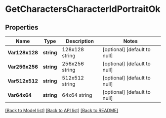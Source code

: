 # GetCharactersCharacterIdPortraitOk

## Properties
Name | Type | Description | Notes
------------ | ------------- | ------------- | -------------
**Var128x128** | **string** | 128x128 string | [optional] [default to null]
**Var256x256** | **string** | 256x256 string | [optional] [default to null]
**Var512x512** | **string** | 512x512 string | [optional] [default to null]
**Var64x64** | **string** | 64x64 string | [optional] [default to null]

[[Back to Model list]](../README.md#documentation-for-models) [[Back to API list]](../README.md#documentation-for-api-endpoints) [[Back to README]](../README.md)


